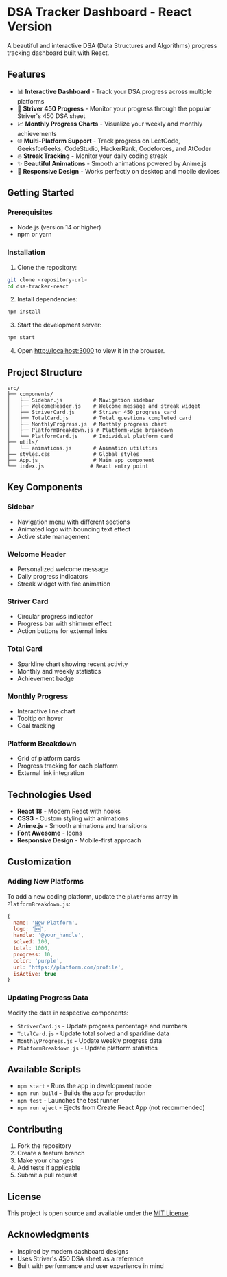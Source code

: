 # DSA Tracker Dashboard - React Version

A beautiful and interactive DSA (Data Structures and Algorithms) progress tracking dashboard built with React.

## Features

- 📊 **Interactive Dashboard** - Track your DSA progress across multiple platforms
- 🎯 **Striver 450 Progress** - Monitor your progress through the popular Striver's 450 DSA sheet
- 📈 **Monthly Progress Charts** - Visualize your weekly and monthly achievements
- 🌐 **Multi-Platform Support** - Track progress on LeetCode, GeeksforGeeks, CodeStudio, HackerRank, Codeforces, and AtCoder
- 🔥 **Streak Tracking** - Monitor your daily coding streak
- ✨ **Beautiful Animations** - Smooth animations powered by Anime.js
- 📱 **Responsive Design** - Works perfectly on desktop and mobile devices

## Getting Started

### Prerequisites

- Node.js (version 14 or higher)
- npm or yarn

### Installation

1. Clone the repository:
```bash
git clone <repository-url>
cd dsa-tracker-react
```

2. Install dependencies:
```bash
npm install
```

3. Start the development server:
```bash
npm start
```

4. Open [http://localhost:3000](http://localhost:3000) to view it in the browser.

## Project Structure

```
src/
├── components/
│   ├── Sidebar.js          # Navigation sidebar
│   ├── WelcomeHeader.js    # Welcome message and streak widget
│   ├── StriverCard.js      # Striver 450 progress card
│   ├── TotalCard.js        # Total questions completed card
│   ├── MonthlyProgress.js  # Monthly progress chart
│   ├── PlatformBreakdown.js # Platform-wise breakdown
│   └── PlatformCard.js     # Individual platform card
├── utils/
│   └── animations.js       # Animation utilities
├── styles.css              # Global styles
├── App.js                  # Main app component
└── index.js               # React entry point
```

## Key Components

### Sidebar
- Navigation menu with different sections
- Animated logo with bouncing text effect
- Active state management

### Welcome Header
- Personalized welcome message
- Daily progress indicators
- Streak widget with fire animation

### Striver Card
- Circular progress indicator
- Progress bar with shimmer effect
- Action buttons for external links

### Total Card
- Sparkline chart showing recent activity
- Monthly and weekly statistics
- Achievement badge

### Monthly Progress
- Interactive line chart
- Tooltip on hover
- Goal tracking

### Platform Breakdown
- Grid of platform cards
- Progress tracking for each platform
- External link integration

## Technologies Used

- **React 18** - Modern React with hooks
- **CSS3** - Custom styling with animations
- **Anime.js** - Smooth animations and transitions
- **Font Awesome** - Icons
- **Responsive Design** - Mobile-first approach

## Customization

### Adding New Platforms
To add a new coding platform, update the `platforms` array in `PlatformBreakdown.js`:

```javascript
{
  name: 'New Platform',
  logo: '🆕',
  handle: '@your_handle',
  solved: 100,
  total: 1000,
  progress: 10,
  color: 'purple',
  url: 'https://platform.com/profile',
  isActive: true
}
```

### Updating Progress Data
Modify the data in respective components:
- `StriverCard.js` - Update progress percentage and numbers
- `TotalCard.js` - Update total solved and sparkline data
- `MonthlyProgress.js` - Update weekly progress data
- `PlatformBreakdown.js` - Update platform statistics

## Available Scripts

- `npm start` - Runs the app in development mode
- `npm run build` - Builds the app for production
- `npm test` - Launches the test runner
- `npm run eject` - Ejects from Create React App (not recommended)

## Contributing

1. Fork the repository
2. Create a feature branch
3. Make your changes
4. Add tests if applicable
5. Submit a pull request

## License

This project is open source and available under the [MIT License](LICENSE).

## Acknowledgments

- Inspired by modern dashboard designs
- Uses Striver's 450 DSA sheet as a reference
- Built with performance and user experience in mind 